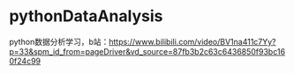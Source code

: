 # pythonDataAnalysis
python数据分析学习，b站：https://www.bilibili.com/video/BV1na411c7Yy?p=33&spm_id_from=pageDriver&vd_source=87fb3b2c63c6436850f93bc160f24c99
